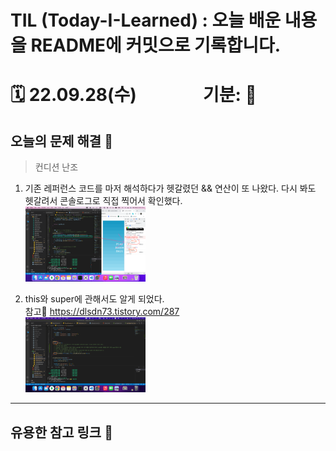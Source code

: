 
# TIL (Today-I-Learned) : 오늘 배운 내용을 README에 커밋으로 기록합니다.

<!-- 1️⃣ 날짜 및 기분 작성 -->
# 🗓 22.09.28(수) &nbsp;&nbsp;&nbsp;&nbsp;&nbsp;&nbsp;&nbsp;&nbsp;&nbsp;&nbsp;&nbsp;&nbsp;&nbsp;&nbsp; 기분: 🙂





<!-- 2️⃣ 대표문장 작성 -->
오늘의 문제 해결 🐛
-------------
<!-- 강조라인 -->


<!-- 3️⃣ 배운 내용 요약 -->
<!-- > 소프트 스킬
1. flappy-bird 파트 완강
  * 응용해서 개별 프로젝트 시작
   -->
> 컨디션 난조
1. 기존 레퍼런스 코드를 마저 해석하다가 헷갈렸던 && 연산이 또 나왔다. 다시 봐도 헷갈려서 콘솔로그로 직접 찍어서 확인했다.  
   <img src="../src/image/220928/1and.png" width="40%" height="30%" title="100px" alt="이미지제목"></img>     

2. this와 super에 관해서도 알게 되었다.     
   참고🔗 <https://dlsdn73.tistory.com/287>   
   <img src="../src/image/220928/2this.png" width="40%" height="30%" title="100px" alt="이미지제목"></img>     



 


-----
유용한 참고 링크 🔗
-------------











<!-- 🔴기타 마크다운 문법 참고 -->


<!-- <헤더>

# This is a H1
## This is a H2
### This is a H3
#### This is a H4
##### This is a H5
###### This is a H6 -->



<!-- <인덱스>

1. 첫번째
2. 두번째
3. 세번째

* 빨강
  * 녹색
    * 파랑

+ 빨강
  + 녹색
    + 파랑

- 빨강
  - 녹색
    - 파랑 -->



<!-- <줄 긋기>

* * *

***

*****

- - -

--------------------------------------- -->


<!-- <인용구>

> This is a first blockqute.
>	> This is a second blockqute.
>	>	> This is a third blockqute. -->

<!-- <문자굵기>

*single asterisks*
**double asterisks**
~~cancelline~~ -->



<!-- <이미지 삽입>

<img src="./img/jesus.jpeg" width="40%" height="30%" title="100px" alt="이미지제목"></img> -->


<!-- <코드박스>

```javascript
public class BootSpringBootApplication {
  public static void main(String[] args) {
    System.out.println("Hello, Honeymon");
  }
}
``` -->

<!-- <표>

First Header  | Second Header
------------- | -------------
Content Cell  | Content Cell
Content Cell  | Content Cell
-->


<!--<링크>

<http://google.com> -->